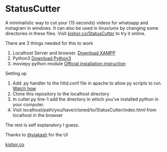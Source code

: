 # StatusCutter
A minimalistic way to cut your (15 seconds) videos for whatsapp and instagram in windows. It can also be used in linux/unix by changing some directories in these files. Visit [kishor.co/StatusCutter](http://kishor.co/StatusCutter) to try it online.


There are 3 things needed for this to work
1. Localhost Server and browser. [Download XAMPP](https://www.apachefriends.org/download.html)
2. Python3 [Download Python3](https://www.python.org/downloads/)
3. moviepy python module [Official installation instruction](https://zulko.github.io/moviepy/install.html)

Setting up
1. Add .py handler to the httd.conf file in apache to allow py scripts to run. [Watch how](https://youtu.be/WhI8MYn8qpo?t=64)
2. Clone this repository to the localhost directory
3. In cutter.py line-1 add the directory in which you've installed python in your computer.
4. Visit localhost/path/you/have/cloned/to/StatusCutter/index.html from localhost in the browser

The rest is self explanatory I guess.


Thanks to [@vjakash](https://github.com/vjakash) for the UI

[kishor.co](http://kishor.co)
